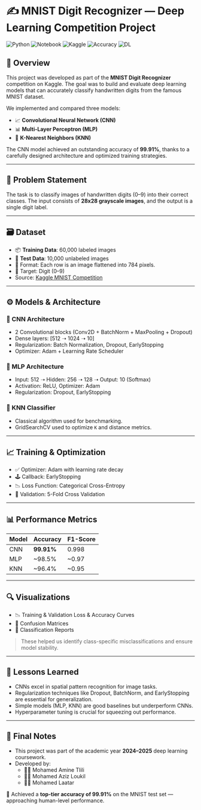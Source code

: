 # ✍️ MNIST Digit Recognizer — Deep Learning Competition Project

![Python](https://img.shields.io/badge/Python-3.8+-blue?logo=python)
![Notebook](https://img.shields.io/badge/Jupyter-Notebook-orange?logo=jupyter)
![Kaggle](https://img.shields.io/badge/Kaggle-MNIST-blue?logo=kaggle)
![Accuracy](https://img.shields.io/badge/Accuracy-99.91%25-brightgreen)
![DL](https://img.shields.io/badge/Deep%20Learning-CNN%2C%20MLP%2C%20KNN-purple)

## 🧾 Overview

This project was developed as part of the **MNIST Digit Recognizer** competition on Kaggle. The goal was to build and evaluate deep learning models that can accurately classify handwritten digits from the famous MNIST dataset.

We implemented and compared three models:  
- 📈 **Convolutional Neural Network (CNN)**  
- 📊 **Multi-Layer Perceptron (MLP)**  
- 📍 **K-Nearest Neighbors (KNN)**  

The CNN model achieved an outstanding accuracy of **99.91%**, thanks to a carefully designed architecture and optimized training strategies.

---

## 🧠 Problem Statement

The task is to classify images of handwritten digits (0–9) into their correct classes. The input consists of **28x28 grayscale images**, and the output is a single digit label.

---

## 🗃️ Dataset

- 📦 **Training Data**: 60,000 labeled images  
- 🧪 **Test Data**: 10,000 unlabeled images  
- 📍 Format: Each row is an image flattened into 784 pixels.  
- 🧮 Target: Digit (0–9)  
- Source: [Kaggle MNIST Competition](https://www.kaggle.com/c/digit-recognizer)

---

## ⚙️ Models & Architecture

### 🧠 CNN Architecture
- 2 Convolutional blocks (Conv2D + BatchNorm + MaxPooling + Dropout)
- Dense layers: [512 ➝ 1024 ➝ 10]
- Regularization: Batch Normalization, Dropout, EarlyStopping
- Optimizer: Adam + Learning Rate Scheduler

### 🧠 MLP Architecture
- Input: 512 ➝ Hidden: 256 ➝ 128 ➝ Output: 10 (Softmax)
- Activation: ReLU, Optimizer: Adam
- Regularization: Dropout, EarlyStopping

### 🧠 KNN Classifier
- Classical algorithm used for benchmarking.
- GridSearchCV used to optimize `K` and distance metrics.

---

## 📈 Training & Optimization

- ✅ Optimizer: Adam with learning rate decay  
- 🕹️ Callback: EarlyStopping  
- 📉 Loss Function: Categorical Cross-Entropy  
- 🔄 Validation: 5-Fold Cross Validation  

---

## 📊 Performance Metrics

| Model | Accuracy | F1-Score |
|-------|----------|----------|
| CNN   | **99.91%** | 0.998    |
| MLP   | ~98.5%    | ~0.97    |
| KNN   | ~96.4%    | ~0.95    |

---

## 🔍 Visualizations

- 📉 Training & Validation Loss & Accuracy Curves  
- 🔁 Confusion Matrices  
- 🎯 Classification Reports  

> These helped us identify class-specific misclassifications and ensure model stability.

---

## 🧪 Lessons Learned

- CNNs excel in spatial pattern recognition for image tasks.
- Regularization techniques like Dropout, BatchNorm, and EarlyStopping are essential for generalization.
- Simple models (MLP, KNN) are good baselines but underperform CNNs.
- Hyperparameter tuning is crucial for squeezing out performance.

---

## 📌 Final Notes

- This project was part of the academic year **2024–2025** deep learning coursework.
- Developed by:
  - 🧑‍💻 Mohamed Amine Tlili  
  - 🧑‍💻 Mohamed Aziz Loukil  
  - 🧑‍💻 Mohamed Laatar

🏁 Achieved a **top-tier accuracy of 99.91%** on the MNIST test set — approaching human-level performance.

